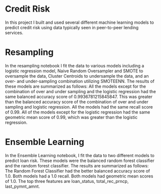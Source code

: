 # Credit Risk

In this project I built and used several different machine learning models to predict credit risk using data typically seen in peer-to-peer lending services.

# Resampling

In the resampling notebook I fit the data to various models including a logistic regression model, Naive Random Oversampler and SMOTE to oversample the data, Cluster Centroids to undersample the data, and an over- and under-sampling combination utilizing SMOTEENN. The results of these models are summarized as follows: All the models except for the combination of over and under sampling and the logistic regression had the same balanced accuracy score of 0.9936781215845847. This was greater than the balanced accuracy score of the combination of over and under sampling and logistic regression. All the models had the same recall score of 0.99. All of the models except for the logistic regression had the same geometric mean score of 0.99, which was greater than the logistic regression.

# Ensemble Learning

In the Ensemble Learning notebook, I fit the data to two different models to predict loan risk. These models were the balanced random forest classifier and the random forest classifier. The results are summarized as follows: The Random Forest Classifier had the better balanced accuracy score of 1.0. Both models had a 1.0 recall. Both models had geometric mean scores of 1.0. The top three features are loan_status, total_rec_prncp, last_pymnt_amnt.
